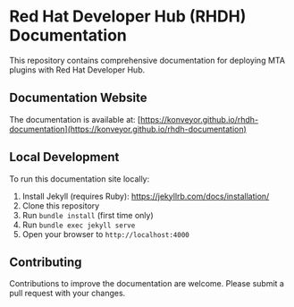 # Red Hat Developer Hub (RHDH) Documentation

This repository contains comprehensive documentation for deploying MTA plugins with Red Hat Developer Hub.

## Documentation Website

The documentation is available at: [https://konveyor.github.io/rhdh-documentation](https://konveyor.github.io/rhdh-documentation)

## Local Development

To run this documentation site locally:

1. Install Jekyll (requires Ruby): https://jekyllrb.com/docs/installation/
2. Clone this repository
3. Run `bundle install` (first time only)
4. Run `bundle exec jekyll serve`
5. Open your browser to `http://localhost:4000`

## Contributing

Contributions to improve the documentation are welcome. Please submit a pull request with your changes.
